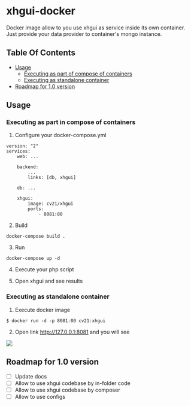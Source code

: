 # xhgui-docker

Docker image allow to you use xhgui as service inside its own container. 
Just provide your data provider to container's mongo instance.

## Table Of Contents
- [Usage](#usage)
    - [Executing as part of compose of containers](#executing-as-part-in-compose-of-containers)
    - [Executing as standalone container](#executing-as-standalone-container)
- [Roadmap for 1.0 version](#roadmap-for-1.0-version)

## Usage

### Executing as part in compose of containers

1. Configure your docker-compose.yml

```
version: "2"
services:
    web: ...
    
    backend:
        ...
        links: [db, xhgui]
        
    db: ...
     
    xhgui:
        image: cv21/xhgui
        ports: 
            - 8081:80
```

2. Build

```
docker-compose build .
```

3. Run

```
docker-compose up -d
```

4. Execute your php script

5. Open xhgui and see results

### Executing as standalone container
1. Execute docker image
```
$ docker run -d -p 8081:80 cv21:xhgui
```

2. Open link http://127.0.0.1:8081 and you will see

![](http://sc-cdn.scaleengine.net/i/5f8ee865a04afd593bb0e2437161e985.png)

## Roadmap for 1.0 version

- [ ] Update docs
- [ ] Allow to use xhgui codebase by in-folder code
- [ ] Allow to use xhgui codebase by composer
- [ ] Allow to use configs